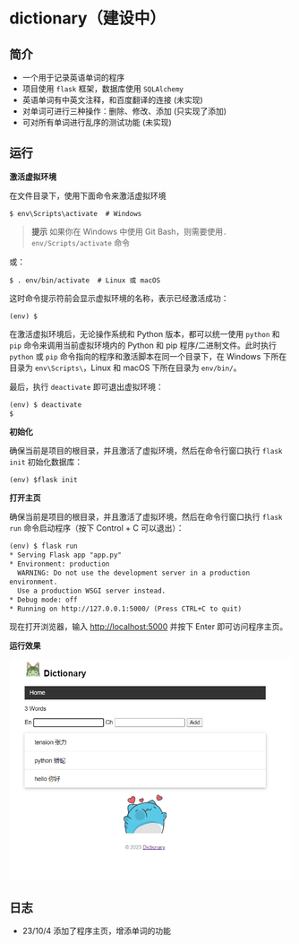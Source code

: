 # dictionary（建设中）

## 简介

- 一个用于记录英语单词的程序
- 项目使用 `flask` 框架，数据库使用 `SQLAlchemy`
- 英语单词有中英文注释，和百度翻译的连接 (未实现)
- 对单词可进行三种操作：删除、修改、添加 (只实现了添加)
- 可对所有单词进行乱序的测试功能 (未实现)

## 运行

**激活虚拟环境**

在文件目录下，使用下面命令来激活虚拟环境

```
$ env\Scripts\activate  # Windows
```

> **提示** 如果你在 Windows 中使用 Git Bash，则需要使用`. env/Scripts/activate` 命令

或：

```
$ . env/bin/activate  # Linux 或 macOS
```

这时命令提示符前会显示虚拟环境的名称，表示已经激活成功：

```
(env) $
```

在激活虚拟环境后，无论操作系统和 Python 版本，都可以统一使用 `python` 和 `pip` 命令来调用当前虚拟环境内的 Python 和 pip 程序/二进制文件。此时执行 `python` 或 `pip` 命令指向的程序和激活脚本在同一个目录下，在 Windows 下所在目录为 `env\Scripts\`，Linux 和 macOS 下所在目录为 `env/bin/`。

最后，执行 `deactivate` 即可退出虚拟环境：

```
(env) $ deactivate
$
```

**初始化**

确保当前是项目的根目录，并且激活了虚拟环境，然后在命令行窗口执行 `flask init` 初始化数据库：

```
(env) $flask init
```

**打开主页**

确保当前是项目的根目录，并且激活了虚拟环境，然后在命令行窗口执行 `flask run` 命令启动程序（按下 Control + C 可以退出）：

```
(env) $ flask run
* Serving Flask app "app.py"
* Environment: production
  WARNING: Do not use the development server in a production environment.
  Use a production WSGI server instead.
* Debug mode: off
* Running on http://127.0.0.1:5000/ (Press CTRL+C to quit)
```

现在打开浏览器，输入 [http://localhost:5000](http://localhost:5000/) 并按下 Enter 即可访问程序主页。

**运行效果**

![image-20231004210120006](README.assets/image-20231004210120006.png)

## 日志

* 23/10/4 添加了程序主页，增添单词的功能
